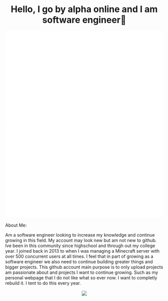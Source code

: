 <h1 align="center">Hello, I go by alpha online and I am software engineer👋</h1>
<!-- GitHub Visual Stats -->
<a href="[https://github.com/jstrieb/github-stats](https://github.com/alpha-cs)" align="center">

![](https://github.com/Gjonathan252/GitHub-Stats-Visualization/blob/master/generated/overview.svg)
![](https://github.com/Gjonathan252/GitHub-Stats-Visualization/blob/master/generated/languages.svg)

</a>
<!-- About me -->
About Me:
<p align="left">
Am a software engineer looking to increase my knowledge and continue growing in this field. My account may look new but am not new to github. Ive been in this community
  since highschool and through out my college year. I joined back in 2013 to when I was managing a Minecraft server with over 500 concurrent users at all times.
  I feel that in part of growing as a software engineer we also need to continue building greater things and bigger projects. This github account main purpose is
  to only upload projects am passionate about and projects I want to continue growing. Such as my personal webpage that I do not like what so ever now. I want to
  completly rebuild it. I tent to do this every year. 
</p>

<!-- Find me links -->
<p align="center">
  <a href="https://www.linkedin.com/in/jonathan-gonzalez-delacruz/" target="_blank">
    <img src="https://img.shields.io/static/v1?label=&labelColor=0A66C2&message=Connect&color=0A66C2&style=flat-square&logo=linkedin" align="center" />
  </a>
<!-- Add personal website  -->
</p>
